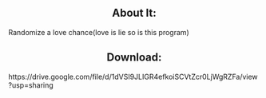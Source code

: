 <h2 align="center">About It:</h2>

<div >Randomize a love chance(love is lie so is this program)</div>
</p>
<h2 align="center">Download:</h2>

<div >https://drive.google.com/file/d/1dVSI9JLIGR4efkoiSCVtZcr0LjWgRZFa/view?usp=sharing</div>
</p>

